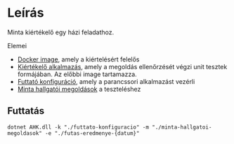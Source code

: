 # Leírás

Minta kiértékelő egy házi feladathoz.

Elemei

* [Docker image](./ellenorzo-kontener), amely a kiértelésért felelős
* [Kiértékelő alkalmazás](./ellenorzo-kontener/src), amely a megoldás ellenőrzését végzi unit tesztek formájában. Az előbbi image tartamazza.
* [Futtató konfiguráció](./futtato-konfiguracio), amely a parancssori alkalmazást vezérli
* [Minta hallgatói megoldások](./minta-hallgatoi-megoldasok) a teszteléshez

## Futtatás

```
dotnet AHK.dll -k "./futtato-konfiguracio" -m "./minta-hallgatoi-megoldasok" -e "./futas-eredmenye-{datum}"
```
